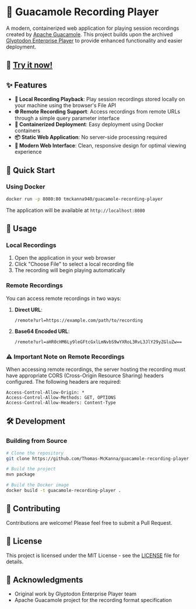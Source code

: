# 🎥 Guacamole Recording Player

A modern, containerized web application for playing session recordings created by [Apache Guacamole](https://guacamole.apache.org/). This project builds upon the archived [Glyptodon Enterprise Player](https://github.com/glyptodon/apache-guacamole-player) to provide enhanced functionality and easier deployment.

## 🚀 [Try it now!](https://thomas-mckanna.github.io/guacamole-recording-player/)

## ✨ Features

- **🎯 Local Recording Playback**: Play session recordings stored locally on your machine using the browser's File API
- **🌐 Remote Recording Support**: Access recordings from remote URLs through a simple query parameter interface
- **🐳 Containerized Deployment**: Easy deployment using Docker containers
- **📦 Static Web Application**: No server-side processing required
- **🎨 Modern Web Interface**: Clean, responsive design for optimal viewing experience

## 🚀 Quick Start

### Using Docker

```bash
docker run -p 8080:80 tmckanna940/guacamole-recording-player
```

The application will be available at `http://localhost:8080`

## 📖 Usage

### Local Recordings

1. Open the application in your web browser
2. Click "Choose File" to select a local recording file
3. The recording will begin playing automatically

### Remote Recordings

You can access remote recordings in two ways:

1. **Direct URL**:
   ```
   /remote?url=https://example.com/path/to/recording
   ```

2. **Base64 Encoded URL**:
   ```
   /remote?url=aHR0cHM6Ly9leGFtcGxlLmNvbS9wYXRoL3RvL3JlY29yZGluZw==
   ```

### ⚠️ Important Note on Remote Recordings

When accessing remote recordings, the server hosting the recording must have appropriate CORS (Cross-Origin Resource Sharing) headers configured. The following headers are required:

```
Access-Control-Allow-Origin: *
Access-Control-Allow-Methods: GET, OPTIONS
Access-Control-Allow-Headers: Content-Type
```

## 🛠️ Development

### Building from Source

```bash
# Clone the repository
git clone https://github.com/Thomas-McKanna/guacamole-recording-player.git

# Build the project
mvn package

# Build the Docker image
docker build -t guacamole-recording-player .
```

## 🤝 Contributing

Contributions are welcome! Please feel free to submit a Pull Request.

## 📄 License

This project is licensed under the MIT License - see the [LICENSE](LICENSE) file for details.

## 🙏 Acknowledgments

- Original work by Glyptodon Enterprise Player team
- Apache Guacamole project for the recording format specification

